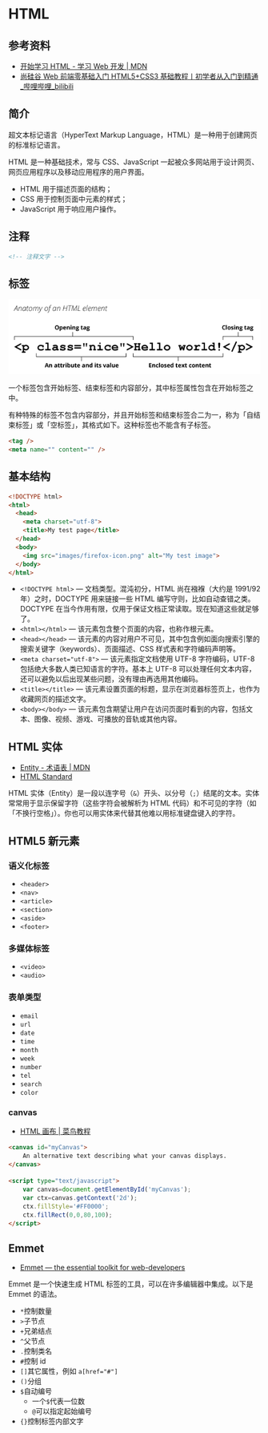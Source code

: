 # HTML

## 参考资料

- [开始学习 HTML - 学习 Web 开发 | MDN](https://developer.mozilla.org/zh-CN/docs/Learn/HTML/Introduction_to_HTML/Getting_started)
- [尚硅谷 Web 前端零基础入门 HTML5+CSS3 基础教程丨初学者从入门到精通\_哔哩哔哩\_bilibili](https://www.bilibili.com/video/BV1XJ411X7Ud/)

## 简介

超文本标记语言（HyperText Markup Language，HTML）是一种用于创建网页的标准标记语言。

HTML 是一种基础技术，常与 CSS、JavaScript 一起被众多网站用于设计网页、网页应用程序以及移动应用程序的用户界面。

- HTML 用于描述页面的结构；
- CSS 用于控制页面中元素的样式；
- JavaScript 用于响应用户操作。

## 注释

```html
<!-- 注释文字 -->
```

## 标签

![Detail of the structure of an HTML element](html.assets/anatomy-of-an-html-element.png)

一个标签包含开始标签、结束标签和内容部分，其中标签属性包含在开始标签之中。

有种特殊的标签不包含内容部分，并且开始标签和结束标签合二为一，称为「自结束标签」或「空标签」，其格式如下。这种标签也不能含有子标签。

```html
<tag />
<meta name="" content="" />
```

## 基本结构

```html
<!DOCTYPE html>
<html>
  <head>
    <meta charset="utf-8">
    <title>My test page</title>
  </head>
  <body>
    <img src="images/firefox-icon.png" alt="My test image">
  </body>
</html>
```

- `<!DOCTYPE html>` — 文档类型。混沌初分，HTML 尚在襁褓（大约是 1991/92 年）之时，DOCTYPE 用来链接一些 HTML 编写守则，比如自动查错之类。DOCTYPE 在当今作用有限，仅用于保证文档正常读取。现在知道这些就足够了。
- `<html></html>` — 该元素包含整个页面的内容，也称作根元素。
- `<head></head>` — 该元素的内容对用户不可见，其中包含例如面向搜索引擎的搜索关键字（keywords）、页面描述、CSS 样式表和字符编码声明等。
- `<meta charset="utf-8">` — 该元素指定文档使用 UTF-8 字符编码，UTF-8 包括绝大多数人类已知语言的字符。基本上 UTF-8 可以处理任何文本内容，还可以避免以后出现某些问题，没有理由再选用其他编码。
- `<title></title>` — 该元素设置页面的标题，显示在浏览器标签页上，也作为收藏网页的描述文字。
- `<body></body>` — 该元素包含期望让用户在访问页面时看到的内容，包括文本、图像、视频、游戏、可播放的音轨或其他内容。

## HTML 实体

- [Entity - 术语表 | MDN](https://developer.mozilla.org/zh-CN/docs/Glossary/Entity)
- [HTML Standard](https://html.spec.whatwg.org/multipage/named-characters.html#named-character-references)

HTML 实体（Entity）是一段以连字号（`&`）开头、以分号（`;`）结尾的文本。实体常常用于显示保留字符（这些字符会被解析为 HTML 代码）和不可见的字符（如「不换行空格」）。你也可以用实体来代替其他难以用标准键盘键入的字符。

## HTML5 新元素

### 语义化标签

- `<header>`
- `<nav>`
- `<article>`
- `<section>`
- `<aside>`
- `<footer>`

### 多媒体标签

- `<video>`
- `<audio>`

### 表单类型

- `email`
- `url`
- `date`
- `time`
- `month`
- `week`
- `number`
- `tel`
- `search`
- `color`

### canvas

- [HTML 画布 | 菜鸟教程](https://www.runoob.com/tags/ref-canvas.html)

```html
<canvas id="myCanvas">
    An alternative text describing what your canvas displays.
</canvas>

<script type="text/javascript">
    var canvas=document.getElementById('myCanvas');
    var ctx=canvas.getContext('2d');
    ctx.fillStyle='#FF0000';
    ctx.fillRect(0,0,80,100);
</script>
```

## Emmet

- [Emmet — the essential toolkit for web-developers](https://emmet.io/)

Emmet 是一个快速生成 HTML 标签的工具，可以在许多编辑器中集成。以下是 Emmet 的语法。

- `*`控制数量
- `>`子节点
- `+`兄弟结点
- `^`父节点
- `.`控制类名
- `#`控制 id
- `[]`其它属性，例如 `a[href="#"]`
- `()`分组
- `$`自动编号
  - 一个`$`代表一位数
  - `@`可以指定起始编号
- `{}`控制标签内部文字
